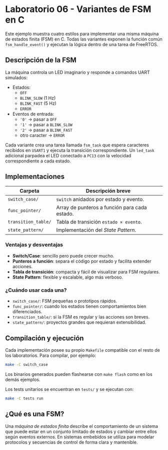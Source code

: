 # Laboratorio 06 - Variantes de FSM en C

Este ejemplo muestra cuatro estilos para implementar una misma máquina de estados finita (FSM) en C. Todas las variantes exponen la función común `fsm_handle_event()` y ejecutan la lógica dentro de una tarea de FreeRTOS.

## Descripción de la FSM

La máquina controla un LED imaginario y responde a comandos UART simulados:

* Estados:
  * `OFF`
  * `BLINK_SLOW` (1 Hz)
  * `BLINK_FAST` (5 Hz)
  * `ERROR`
* Eventos de entrada:
  * `'0'` → pasar a `OFF`
  * `'1'` → pasar a `BLINK_SLOW`
  * `'2'` → pasar a `BLINK_FAST`
  * otro caracter → `ERROR`

Cada variante crea una tarea llamada `fsm_task` que espera caracteres recibidos en `USART1` y ejecuta la transición correspondiente. Un
`led_task` adicional parpadea el LED conectado a `PC13` con la velocidad correspondiente a cada estado.

## Implementaciones

| Carpeta            | Descripción breve |
|--------------------|-------------------|
| `switch_case/`     | `switch` anidados por estado y evento. |
| `func_pointer/`    | Array de punteros a función para cada estado. |
| `transition_table/`| Tabla de transición `estado × evento`. |
| `state_pattern/`   | Implementación del *State Pattern*. |

### Ventajas y desventajas

* **Switch/Case**: sencillo pero puede crecer mucho.
* **Punteros a función**: separa el código por estado y facilita extender acciones.
* **Tabla de transición**: compacta y fácil de visualizar para FSM regulares.
* **State Pattern**: flexible y escalable, algo más verboso.

### ¿Cuándo usar cada una?

* `switch_case/`: FSM pequeñas o prototipos rápidos.
* `func_pointer/`: cuando los estados tienen comportamientos bien diferenciados.
* `transition_table/`: si la FSM es regular y las acciones son breves.
* `state_pattern/`: proyectos grandes que requieran extensibilidad.

## Compilación y ejecución

Cada implementación posee su propio `Makefile` compatible con el resto de los laboratorios. Para compilar, por ejemplo:

```bash
make -C switch_case
```

Los binarios generados pueden flashearse con `make flash` como en los demás ejemplos.

Los tests unitarios se encuentran en `tests/` y se ejecutan con:

```bash
make -C tests run
```

## ¿Qué es una FSM?

Una *máquina de estados finita* describe el comportamiento de un sistema que puede estar en un conjunto limitado de estados y cambiar entre ellos según eventos externos. En sistemas embebidos se utiliza para modelar protocolos y secuencias de control de forma clara y mantenible.
